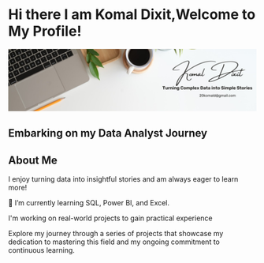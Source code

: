 # Hi there I am Komal Dixit,Welcome to My Profile!
<img src="https://raw.githubusercontent.com/komal-dixit/komal-dixit/refs/heads/main/intro.jpg"/>



## Embarking on my Data Analyst Journey



## About Me
I enjoy turning data into insightful stories and am always eager to learn more!  

🌱 I’m currently learning SQL, Power BI, and Excel. 

 I'm working on real-world projects to gain practical experience

 Explore my journey through a series of projects that showcase my dedication to mastering this field and my ongoing commitment to continuous learning.





